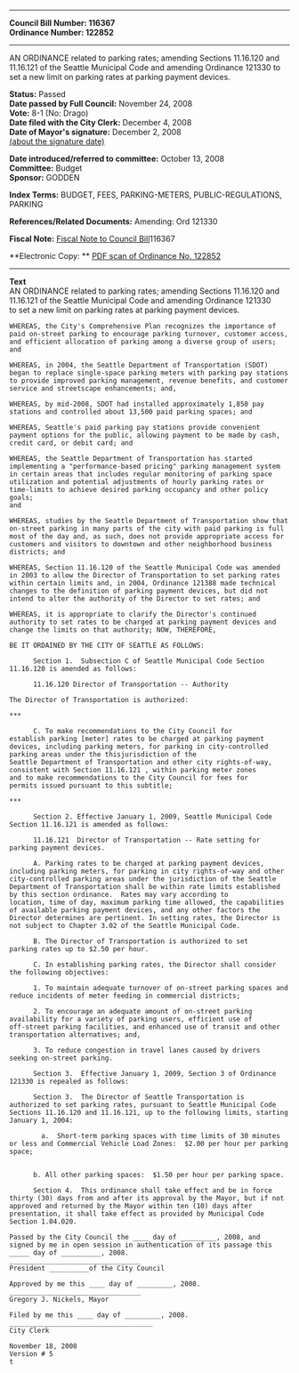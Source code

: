 * * * * *  
  
**Council Bill Number: [](#h0)[](#h2)116367**   
**Ordinance Number: 122852**  
  
* * * * *  
  
AN ORDINANCE related to parking rates; amending Sections 11.16.120 and 11.16.121 of the Seattle Municipal Code and amending Ordinance 121330 to set a new limit on parking rates at parking payment devices.  
  
**Status:** Passed   
**Date passed by Full Council:** November 24, 2008   
**Vote:** 8-1 (No: Drago)   
**Date filed with the City Clerk:** December 4, 2008   
**Date of Mayor's signature:** December 2, 2008   
[(about the signature date)](/~public/approvaldate.htm)   
  
  
**Date introduced/referred to committee:** October 13, 2008   
**Committee:** Budget   
**Sponsor:** GODDEN   
  
**Index Terms:** BUDGET, FEES, PARKING-METERS, PUBLIC-REGULATIONS, PARKING  
  
**References/Related Documents:** Amending: Ord 121330  
  
**Fiscal Note:** [Fiscal Note to Council Bill](http://clerk.seattle.gov/~public/fnote/116367.htm)[](#h1)[](#h3)116367  
  
**Electronic Copy: ** [PDF scan of Ordinance No. 122852](/~archives/Ordinances/Ord_122852.pdf)  
  
* * * * *  
  
**Text**  
    AN ORDINANCE related to parking rates; amending Sections 11.16.120 and  
    11.16.121 of the Seattle Municipal Code and amending Ordinance 121330  
    to set a new limit on parking rates at parking payment devices.  
  
    WHEREAS, the City's Comprehensive Plan recognizes the importance of  
    paid on-street parking to encourage parking turnover, customer access,  
    and efficient allocation of parking among a diverse group of users;  
    and  
  
    WHEREAS, in 2004, the Seattle Department of Transportation (SDOT)  
    began to replace single-space parking meters with parking pay stations  
    to provide improved parking management, revenue benefits, and customer  
    service and streetscape enhancements; and,  
  
    WHEREAS, by mid-2008, SDOT had installed approximately 1,850 pay  
    stations and controlled about 13,500 paid parking spaces; and  
  
    WHEREAS, Seattle's paid parking pay stations provide convenient  
    payment options for the public, allowing payment to be made by cash,  
    credit card, or debit card; and  
  
    WHEREAS, the Seattle Department of Transportation has started  
    implementing a "performance-based pricing" parking management system  
    in certain areas that includes regular monitoring of parking space  
    utilization and potential adjustments of hourly parking rates or  
    time-limits to achieve desired parking occupancy and other policy goals;  
    and  
  
    WHEREAS, studies by the Seattle Department of Transportation show that  
    on-street parking in many parts of the city with paid parking is full  
    most of the day and, as such, does not provide appropriate access for  
    customers and visitors to downtown and other neighborhood business  
    districts; and  
  
    WHEREAS, Section 11.16.120 of the Seattle Municipal Code was amended  
    in 2003 to allow the Director of Transportation to set parking rates  
    within certain limits and, in 2004, Ordinance 121388 made technical  
    changes to the definition of parking payment devices, but did not  
    intend to alter the authority of the Director to set rates; and  
  
    WHEREAS, it is appropriate to clarify the Director's continued  
    authority to set rates to be charged at parking payment devices and  
    change the limits on that authority; NOW, THEREFORE,  
  
    BE IT ORDAINED BY THE CITY OF SEATTLE AS FOLLOWS:  
  
          Section 1.  Subsection C of Seattle Municipal Code Section  
    11.16.120 is amended as follows:  
  
          11.16.120 Director of Transportation -- Authority  
  
    The Director of Transportation is authorized:  
  
    ***  
  
          C. To make recommendations to the City Council for  
    establish parking [meter] rates to be charged at parking payment  
    devices, including parking meters, for parking in city-controlled  
    parking areas under the thisjurisdiction of the  
    Seattle Department of Transportation and other city rights-of-way,  
    consistent with Section 11.16.121 , within parking meter zones  
    and to make recommendations to the City Council for fees for  
    permits issued pursuant to this subtitle;  
  
    ***  
  
          Section 2. Effective January 1, 2009, Seattle Municipal Code  
    Section 11.16.121 is amended as follows:  
  
          11.16.121  Director of Transportation -- Rate setting for  
    parking payment devices.  
  
          A. Parking rates to be charged at parking payment devices,  
    including parking meters, for parking in city rights-of-way and other  
    city-controlled parking areas under the jurisdiction of the Seattle  
    Department of Transportation shall be within rate limits established  
    by this section ordinance.  Rates may vary according to  
    location, time of day, maximum parking time allowed, the capabilities  
    of available parking payment devices, and any other factors the  
    Director determines are pertinent. In setting rates, the Director is  
    not subject to Chapter 3.02 of the Seattle Municipal Code.  
  
          B. The Director of Transportation is authorized to set  
    parking rates up to $2.50 per hour.  
  
          C. In establishing parking rates, the Director shall consider  
    the following objectives:  
  
          1. To maintain adequate turnover of on-street parking spaces and  
    reduce incidents of meter feeding in commercial districts;  
  
          2. To encourage an adequate amount of on-street parking  
    availability for a variety of parking users, efficient use of  
    off-street parking facilities, and enhanced use of transit and other  
    transportation alternatives; and,  
  
          3. To reduce congestion in travel lanes caused by drivers  
    seeking on-street parking.  
  
          Section 3.  Effective January 1, 2009, Section 3 of Ordinance  
    121330 is repealed as follows:  
  
          Section 3.  The Director of Seattle Transportation is  
    authorized to set parking rates, pursuant to Seattle Municipal Code  
    Sections 11.16.120 and 11.16.121, up to the following limits, starting  
    January 1, 2004:  
  
            a.  Short-term parking spaces with time limits of 30 minutes  
    or less and Commercial Vehicle Load Zones:  $2.00 per hour per parking  
    space;  
  
  
          b. All other parking spaces:  $1.50 per hour per parking space.  
  
          Section 4.  This ordinance shall take effect and be in force  
    thirty (30) days from and after its approval by the Mayor, but if not  
    approved and returned by the Mayor within ten (10) days after  
    presentation, it shall take effect as provided by Municipal Code  
    Section 1.04.020.  
  
    Passed by the City Council the ____ day of _________, 2008, and  
    signed by me in open session in authentication of its passage this  
    _____ day of __________, 2008.  
    _________________________________  
    President __________of the City Council  
  
    Approved by me this ____ day of _________, 2008.  
    _________________________________  
    Gregory J. Nickels, Mayor  
  
    Filed by me this ____ day of _________, 2008.  
    ____________________________________  
    City Clerk  
  
    November 18, 2008  
    Version # 5  
    t  
